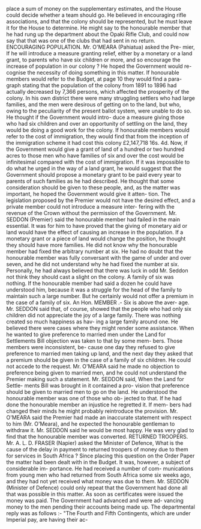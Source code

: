 place a sum of money on the supplementary estimates, and the House could decide whether a team should go. He believed in encouraging rifle associations, and that the colony should be represented, but he must leave it for the House to determine. He might say to the honourable member that he had rung up the department about the Opaki Rifle Club, and could now say that that was one of the clubs that had sent in no return. ENCOURAGING POPULATION. Mr. O'MEARA (Pahiatua) asked the Pre- mier, If he will introduce a measure granting relief, either by a monetary or a land grant, to parents who have six children or more, and so encourage the increase of population in our colony ? He hoped the Government would re- cognise the necessity of doing something in this matter. If honourable members would refer to the Budget, at page 10 they would find a para- graph stating that the population of the colony from 1891 to 1896 had actually decreased by 7,366 persons, which affected the prosperity of the colony. In his own district there were many struggling settlers who had large families, and the men were desirous of getting on to the land, but who, owing to the peculiarity of the present ballot system, were unable to do so. He thought if the Government would intro- duce a measure giving those who had six children and over an opportunity of settling on the land, they would be doing a good work for the colony. If honourable members would refer to the cost of immigration, they would find that from the inception of the immigration scheme it had cost this colony £2,147,718 16s. 4d. Now, if the Government would give a grant of land of a hundred or two hundred acres to those men who have families of six and over the cost would be infinitesimal compared with the cost of immigration. If it was impossible to do what he urged in the way of a land grant, he would suggest that the Government should propose a monetary grant to be paid every year to parents of such families as he had described. He thought that some consideration should be given to these people, and, as the matter was important, he hoped the Government would give it atten- tion. The legislation proposed by the Premier would not have the desired effect, and a private member could not introduce a measure inter- fering with the revenue of the Crown without the permission of the Government. Mr. SEDDON (Premier) said the honourable member had failed in the main essential. It was for him to have proved that the giving of monetary aid or land would have the effect of causing an increase in the population. If a monetary grant or a piece of land would change the position, he thought they should have more families. He did not know why the honourable member had fixed the arbitrary number at six. He had no doubt that the honourable member was fully conversant with the game of under and over seven, and he did not understand why he had fixed the number at six. Personally, he had always believed that there was luck in odd Mr. Seddon not think they should cast a slight on the colony. A family of six was nothing. If the honourable member had said a dozen he could have understood him, because it was a struggle for the head of the family to maintain such a large number. But he certainly would not offer a premium in the case of a family of six. An Hon. MEMBER .- Six is above the aver- age. Mr. SEDDON said that, of course, showed that the people who had only six children did not appreciate the joy of a large family. There was nothing created so much happiness as hav- ing a large family around one. He believed there were cases where they might render some assistance. When he wanted to give preference to married men under the Land for Settlements Bill objection was taken to that by some mem- bers. Those members were inconsistent, be- cause one day they refused to give preference to married men taking up land, and the next day they asked that a premium should be given in the case of a family of six children. He could not accede to the request. Mr. O'MEARA said he made no objection to preference being given to married men, and he could not understand the Premier making such a statement. Mr. SEDDON said, When the Land for Settle- ments Bill was brought in it contained a pro- vision that preference should be given to married men to go on the land. He understood the honourable member was one of those who ob- jected to that. If he had done the honourable member an injustice he regretted it. If mem- bers had changed their minds he might probably reintroduce the provision. Mr. O'MEARA said the Premier had made an inaccurate statement with respect to him (Mr. O'Meara), and he expected the honourable gentleman to withdraw it. Mr. SEDDON said he would be most happy. He was very glad to find that the honourable member was converted. RETURNED TROOPERS. Mr. A. L. D. FRASER (Napier) asked the Minister of Defence, What is the cause of the delay in payment to returned troopers of money due to them for services in South Africa ? Since placing this question on the Order Paper the matter had been dealt with in the Budget. It was, however, a subject of considerable im- portance. He had received a number of com- munications from young men who had returned from South Africa some six weeks ago, and they had not yet received what money was due to them. Mr. SEDDON (Minister of Defence) could only repeat that the Government had done all that was possible in this matter. As soon as certificates were issued the money was paid. The Government had advanced and were ad- vancing money to the men pending their accounts being made up. The departmental reply was as follows :- "The Fourth and Fifth Contingents, which are under Imperial pay, are having their ac- 